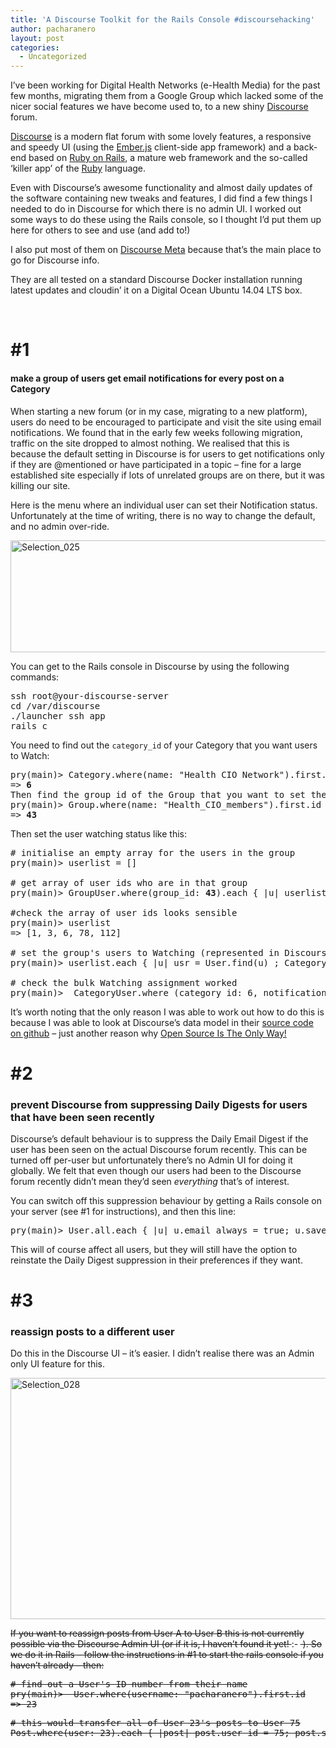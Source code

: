 ```yaml
---
title: 'A Discourse Toolkit for the Rails Console #discoursehacking'
author: pacharanero
layout: post
categories:
  - Uncategorized
---
```

I&#8217;ve been working for Digital Health Networks (e-Health Media) for the past few months, migrating them from a Google Group which lacked some of the nicer social features we have become used to, to a new shiny <a title="http://www.discourse.org/" href="http://www.discourse.org/" target="_blank">Discourse</a> forum.

<a title="http://www.discourse.org/" href="http://www.discourse.org/" target="_blank">Discourse</a> is a modern flat forum with some lovely features, a responsive and speedy UI (using the <a title="http://emberjs.com/" href="http://emberjs.com/" target="_blank">Ember.js</a> client-side app framework) and a back-end based on <a title="http://rubyonrails.org/" href="http://rubyonrails.org/" target="_blank">Ruby on Rails</a>, a mature web framework and the so-called &#8216;killer app&#8217; of the <a title="https://www.ruby-lang.org/en/" href="https://www.ruby-lang.org/en/" target="_blank">Ruby</a> language.

Even with Discourse&#8217;s awesome functionality and almost daily updates of the software containing new tweaks and features, I did find a few things I needed to do in Discourse for which there is no admin UI. I worked out some ways to do these using the Rails console, so I thought I&#8217;d put them up here for others to see and use (and add to!)

I also put most of them on <a title="https://meta.discourse.org/" href="https://meta.discourse.org/" target="_blank">Discourse Meta</a> because that&#8217;s the main place to go for Discourse info.

They are all tested on a standard Discourse Docker installation running latest updates and cloudin&#8217; it on a Digital Ocean Ubuntu 14.04 LTS box.

&nbsp;

# #1

#### make a group of users get email notifications for every post on a Category

When starting a new forum (or in my case, migrating to a new platform), users do need to be encouraged to participate and visit the site using email notifications. We found that in the early few weeks following migration, traffic on the site dropped to almost nothing. We realised that this is because the default setting in Discourse is for users to get notifications only if they are @mentioned or have participated in a topic &#8211; fine for a large established site especially if lots of unrelated groups are on there, but it was killing our site.

Here is the menu where an individual user can set their Notification status. Unfortunately at the time of writing, there is no way to change the default, and no admin over-ride.

[<img class="alignnone size-large wp-image-424" src="http://www.bawmedical.co.uk/wp-content/uploads/2015/03/Selection_025-1024x296.png" alt="Selection_025" width="620" height="179" />][1]

You can get to the Rails console in Discourse by using the following commands:

<pre>ssh root@your-discourse-server 
cd /var/discourse
./launcher ssh app
rails c</pre>

You need to find out the `category_id` of your Category that you want users to Watch:

<pre>pry(main)&gt; Category.where(name: "Health CIO Network").first.id
=&gt; <strong>6</strong>
Then find the group id of the Group that you want to set the watching status of:
pry(main)&gt; Group.where(name: "Health_CIO_members").first.id
=&gt; <strong>43</strong></pre>

Then set the user watching status like this:

<pre># initialise an empty array for the users in the group
pry(main)&gt; userlist = []

# get array of user ids who are in that group
pry(main)&gt; GroupUser.where(group_id: <strong>43</strong>).each { |u| userlist &lt;&lt; u.user_id }

#check the array of user ids looks sensible       
pry(main)&gt; userlist
=&gt; [1, 3, 6, 78, 112]

# set the group's users to Watching (represented in Discourse by integer 3) the category_id 6
pry(main)&gt; userlist.each { |u| usr = User.find(u) ; CategoryUser.set_notification_level_for_category( usr, 3, 6); usr.save! }  

# check the bulk Watching assignment worked       
pry(main)&gt;  CategoryUser.where (category_id: 6, notification_level: 3)</pre>

It&#8217;s worth noting that the only reason I was able to work out how to do this is because I was able to look at Discourse&#8217;s data model in their <a title="https://github.com/discourse/discourse/tree/master/app/models" href="https://github.com/discourse/discourse/tree/master/app/models" target="_blank">source code on github</a> &#8211; just another reason why <a title="https://github.com/discourse/discourse/tree/master/app/models" href="https://github.com/discourse/discourse/tree/master/app/models" target="_blank">Open Source Is The Only Way!</a>

### 

# #2

### prevent Discourse from suppressing Daily Digests for users that have been seen recently

Discourse&#8217;s default behaviour is to suppress the Daily Email Digest if the user has been seen on the actual Discourse forum recently. This can be turned off per-user but unfortunately there&#8217;s no Admin UI for doing it globally. We felt that even though our users had been to the Discourse forum recently didn&#8217;t mean they&#8217;d seen *everything* that&#8217;s of interest.

You can switch off this suppression behaviour by getting a Rails console on your server (see #1 for instructions), and then this line:

<pre>pry(main)&gt; User.all.each { |u| u.email_always = true; u.save }</pre>

This will of course affect all users, but they will still have the option to reinstate the Daily Digest suppression in their preferences if they want.

# #3

### reassign posts to a different user

Do this in the Discourse UI &#8211; it&#8217;s easier. I didn&#8217;t realise there was an Admin only UI feature for this.

[<img class="alignnone size-large wp-image-446" src="http://www.bawmedical.co.uk/wp-content/uploads/2015/03/Selection_0281-1024x638.png" alt="Selection_028" width="620" height="386" />][2]

<del>If you want to reassign posts from User A to User B this is not currently possible via the Discourse Admin UI (or if it is, I haven&#8217;t found it yet! <img src="http://www.bawmedical.co.uk/wp-includes/images/smilies/simple-smile.png" alt=":-)" class="wp-smiley" style="height: 1em; max-height: 1em;" /> ). So we do it in Rails &#8211; follow the instructions in #1 to start the rails console if you haven&#8217;t already &#8211; then:</del>

<pre><del># find out a User's ID number from their name
pry(main)&gt;  User.where(username: "pacharanero").first.id
=&gt; 23</del></pre>

<pre><del># this would transfer all of User 23's posts to User 75
Post.where(user: 23).each { |post| post.user_id = 75; post.save }</del></pre>

 [1]: http://www.bawmedical.co.uk/wp-content/uploads/2015/03/Selection_025.png
 [2]: http://www.bawmedical.co.uk/wp-content/uploads/2015/03/Selection_0281.png